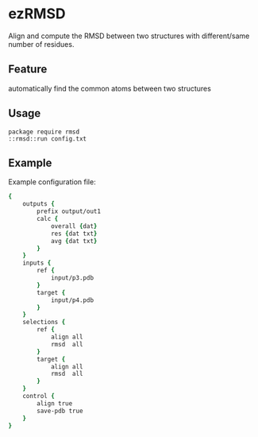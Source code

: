 # ezRMSD
Align and compute the RMSD between two structures with different/same number of residues.


## Feature
automatically find the common atoms between two structures

## Usage
```
package require rmsd
::rmsd::run config.txt
```

## Example 
Example configuration file:
```tcl
{
    outputs {
        prefix output/out1
        calc {
            overall {dat}
            res {dat txt}
            avg {dat txt}
        }
    }
    inputs {
        ref {
            input/p3.pdb
        }
        target {
            input/p4.pdb
        }
    }
    selections {
        ref {
            align all
            rmsd  all
        }
        target {
            align all
            rmsd  all
        }
    }
    control {
        align true
        save-pdb true
    }
}
```

